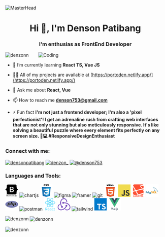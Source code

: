 ![MasterHead](https://toghr.com/wp-content/uploads/2020/05/fi-4-mei-2020-1.jpg)

<h1 align="center">Hi 👋, I'm Denson Patibang</h1>
<h3 align="center">I'm enthusias as FrontEnd Developer</h3>
<img align="right" alt="Coding" width="400" src="https://www.genesecloud.academy/wp-content/uploads/2021/06/Programming-amico.png" />

<p align="left"> <img src="https://komarev.com/ghpvc/?username=denzonn&label=Profile%20views&color=0e75b6&style=flat" alt="denzonn" /> </p>

- 🌱 I’m currently learning **React TS, Vue JS**

- 👨‍💻 All of my projects are available at [https://portoden.netlify.app/](https://portoden.netlify.app/)

- 💬 Ask me about **React, Vue**

- 📫 How to reach me **denson753@gmail.com**

- ⚡ Fun fact **I'm not just a frontend developer; I'm also a 'pixel perfectionist'! I get an adrenaline rush from crafting web interfaces that are not only stunning but also meticulously responsive. It's like solving a beautiful puzzle where every element fits perfectly on any screen size. 🎨💻 #ResponsiveDesignEnthusiast**

<h3 align="left">Connect with me:</h3>
<p align="left">
<a href="https://linkedin.com/in/densonpatibang" target="blank"><img align="center" src="https://raw.githubusercontent.com/rahuldkjain/github-profile-readme-generator/master/src/images/icons/Social/linked-in-alt.svg" alt="densonpatibang" height="30" width="40" /></a>
<a href="https://instagram.com/denzon_" target="blank"><img align="center" src="https://raw.githubusercontent.com/rahuldkjain/github-profile-readme-generator/master/src/images/icons/Social/instagram.svg" alt="denzon_" height="30" width="40" /></a>
<a href="https://www.hackerrank.com/@denson753" target="blank"><img align="center" src="https://raw.githubusercontent.com/rahuldkjain/github-profile-readme-generator/master/src/images/icons/Social/hackerrank.svg" alt="@denson753" height="30" width="40" /></a>
</p>

<h3 align="left">Languages and Tools:</h3>
        <p align="left">
            <a href="https://getbootstrap.com" target="_blank" rel="noreferrer" style="text-decoration: none;" style="text-decoration: none;"> 
                <img
                    src="https://raw.githubusercontent.com/devicons/devicon/master/icons/bootstrap/bootstrap-plain-wordmark.svg"
                    alt="bootstrap"
                    width="40"
                    height="40"
                />
            </a>
            <a href="https://www.chartjs.org" target="_blank" rel="noreferrer" style="text-decoration: none;">
                <img
                    src="https://www.chartjs.org/media/logo-title.svg"
                    alt="chartjs"
                    width="40"
                    height="40"
                />
            </a>
            <a
                href="https://www.w3schools.com/css/"
                target="_blank"
                rel="noreferrer" style="text-decoration: none;"
            >
                <img
                    src="https://raw.githubusercontent.com/devicons/devicon/master/icons/css3/css3-original-wordmark.svg"
                    alt="css3"
                    width="40"
                    height="40"
                />
            </a>
            <a href="https://www.figma.com/" target="_blank" rel="noreferrer" style="text-decoration: none;">
                <img
                    src="https://www.vectorlogo.zone/logos/figma/figma-icon.svg"
                    alt="figma"
                    width="40"
                    height="40"
                />
            </a>
            <a href="https://www.framer.com/" target="_blank" rel="noreferrer" style="text-decoration: none;">
                <img
                    src="https://www.vectorlogo.zone/logos/framer/framer-icon.svg"
                    alt="framer"
                    width="40"
                    height="40"
                />
            </a>
            <a href="https://git-scm.com/" target="_blank" rel="noreferrer" style="text-decoration: none;">
                <img
                    src="https://www.vectorlogo.zone/logos/git-scm/git-scm-icon.svg"
                    alt="git"
                    width="40"
                    height="40"
                />
            </a>
            <a href="https://www.w3.org/html/" target="_blank" rel="noreferrer" style="text-decoration: none;">
                <img
                    src="https://raw.githubusercontent.com/devicons/devicon/master/icons/html5/html5-original-wordmark.svg"
                    alt="html5"
                    width="40"
                    height="40"
                />
            </a>
            <a
                href="https://developer.mozilla.org/en-US/docs/Web/JavaScript"
                target="_blank"
                rel="noreferrer" style="text-decoration: none;"
            >
                <img
                    src="https://raw.githubusercontent.com/devicons/devicon/master/icons/javascript/javascript-original.svg"
                    alt="javascript"
                    width="40"
                    height="40"
                />
            </a>
            <a href="https://laravel.com/" target="_blank" rel="noreferrer" style="text-decoration: none;">
                <img
                    src="https://raw.githubusercontent.com/devicons/devicon/master/icons/laravel/laravel-plain-wordmark.svg"
                    alt="laravel"
                    width="40"
                    height="40"
                />
            </a>
            <a href="https://www.mysql.com/" target="_blank" rel="noreferrer" style="text-decoration: none;">
                <img
                    src="https://raw.githubusercontent.com/devicons/devicon/master/icons/mysql/mysql-original-wordmark.svg"
                    alt="mysql"
                    width="40"
                    height="40"
                />
            </a>
            <a href="https://www.php.net" target="_blank" rel="noreferrer" style="text-decoration: none;">
                <img
                    src="https://raw.githubusercontent.com/devicons/devicon/master/icons/php/php-original.svg"
                    alt="php"
                    width="40"
                    height="40"
                />
            </a>
            <a href="https://postman.com" target="_blank" rel="noreferrer" style="text-decoration: none;">
                <img
                    src="https://www.vectorlogo.zone/logos/getpostman/getpostman-icon.svg"
                    alt="postman"
                    width="40"
                    height="40"
                />
            </a>
            <a href="https://reactjs.org/" target="_blank" rel="noreferrer" style="text-decoration: none;">
                <img
                    src="https://raw.githubusercontent.com/devicons/devicon/master/icons/react/react-original-wordmark.svg"
                    alt="react"
                    width="40"
                    height="40"
                />
            </a>
            <a href="https://redux.js.org" target="_blank" rel="noreferrer" style="text-decoration: none;">
                <img
                    src="https://raw.githubusercontent.com/devicons/devicon/master/icons/redux/redux-original.svg"
                    alt="redux"
                    width="40"
                    height="40"
                />
            </a>
            <a href="https://tailwindcss.com/" target="_blank" rel="noreferrer" style="text-decoration: none;">
                <img
                    src="https://www.vectorlogo.zone/logos/tailwindcss/tailwindcss-icon.svg"
                    alt="tailwind"
                    width="40"
                    height="40"
                />
            </a>
            <a
                href="https://www.typescriptlang.org/"
                target="_blank"
                rel="noreferrer" style="text-decoration: none;"
            >
                <img
                    src="https://raw.githubusercontent.com/devicons/devicon/master/icons/typescript/typescript-original.svg"
                    alt="typescript"
                    width="40"
                    height="40"
                />
            </a>
            <a href="https://vuejs.org/" target="_blank" rel="noreferrer" style="text-decoration: none;">
                <img
                    src="https://raw.githubusercontent.com/devicons/devicon/master/icons/vuejs/vuejs-original-wordmark.svg"
                    alt="vuejs"
                    width="40"
                    height="40"
                />
            </a>
        </p>

<p><img align="left" src="https://github-readme-stats.vercel.app/api/top-langs?username=denzonn&show_icons=true&locale=en&layout=compact" alt="denzonn" /></p>

<p>&nbsp;<img align="center" src="https://github-readme-stats.vercel.app/api?username=denzonn&show_icons=true&locale=en" alt="denzonn" /></p>

<p><img align="center" src="https://github-readme-streak-stats.herokuapp.com/?user=denzonn&" alt="denzonn" /></p>
